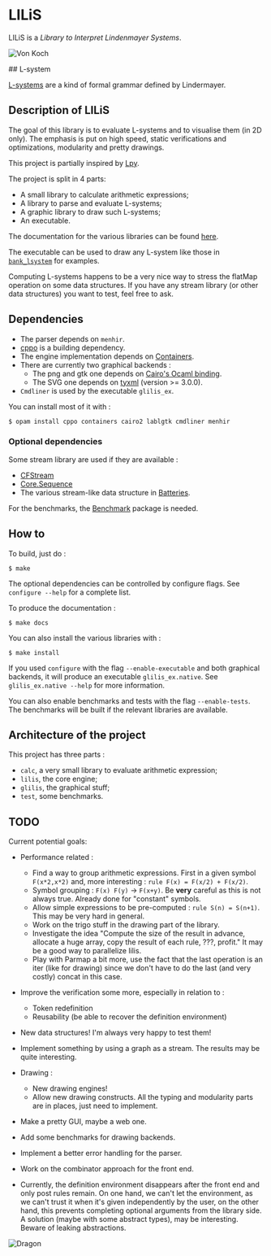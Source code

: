 # LILiS

LILiS is a *Library to Interpret Lindenmayer Systems*.

![Von Koch](http://drup.github.io/LILiS/dev/vonkoch.svg)

## L-system

[L-systems](http://en.wikipedia.org/wiki/L-system) are a kind of formal grammar defined by Lindermayer.

## Description of LILiS

The goal of this library is to evaluate L-systems and to visualise them (in 2D only).
The emphasis is put on high speed, static verifications and optimizations, modularity and pretty drawings.

This project is partially inspired by [Lpy](http://openalea.gforge.inria.fr/dokuwiki/doku.php?id=packages:vplants:lpy:main).

The project is split in 4 parts:
- A small library to calculate arithmetic expressions;
- A library to parse and evaluate L-systems;
- A graphic library to draw such L-systems;
- An executable.

The documentation for the various libraries can be found [here](http://drup.github.io/LILiS/dev/).

The executable can be used to draw any L-system like those in [`bank_lsystem`](bank_lsystem) for examples.

Computing L-systems happens to be a very nice way to stress the flatMap operation on some data structures. If you have any stream library (or other data structures) you want to test, feel free to ask.

## Dependencies

- The parser depends on `menhir`.
- [cppo](https://github.com/mjambon/cppo) is a building dependency.
- The engine implementation depends on [Containers](https://github.com/c-cube/ocaml-containers).
- There are currently two graphical backends :
  - The png and gtk one depends on [Cairo's Ocaml binding](https://forge.ocamlcore.org/projects/cairo/).
  - The SVG one depends on [tyxml](http://ocsigen.org/tyxml/) (version >= 3.0.0).
- `Cmdliner` is used by the executable `glilis_ex`.

You can install most of it with :

	$ opam install cppo containers cairo2 lablgtk cmdliner menhir

### Optional dependencies

Some stream library are used if they are available :
- [CFStream](https://github.com/biocaml/cfstream)
- [Core.Sequence](https://github.com/janestreet/core_kernel)
- The various stream-like data structure in [Batteries](https://github.com/ocaml-batteries-team/batteries-included).

For the benchmarks, the [Benchmark](http://ocaml-benchmark.sourceforge.net/) package is needed.

## How to

To build, just do :

	$ make

The optional dependencies can be controlled by configure flags. See `configure --help` for a complete list.

To produce the documentation :

	$ make docs

You can also install the various libraries with :

	$ make install

If you used `configure` with the flag `--enable-executable` and both graphical backends, it will produce an executable `glilis_ex.native`. See `glilis_ex.native --help` for more information.

You can also enable benchmarks and tests with the flag `--enable-tests`. The benchmarks will be built if the relevant libraries are available.

## Architecture of the project

This project has three parts :
- `calc`, a very small library to evaluate arithmetic expression;
- `lilis`, the core engine;
- `glilis`, the graphical stuff;
- `test`, some benchmarks.

## TODO

Current potential goals:

- Performance related :
  - Find a way to group arithmetic expressions. First in a given symbol `F(x*2,x*2)` and, more interesting : `rule F(x) = F(x/2) + F(x/2)`.
  - Symbol grouping : `F(x) F(y)` → `F(x+y)`. Be **very** careful as this is not always true. Already done for "constant" symbols.
  - Allow simple expressions to be pre-computed :
	  `rule S(n) = S(n+1)`. This may be very hard in general.
  - Work on the trigo stuff in the drawing part of the library.
  - Investigate the idea "Compute the size of the result in advance, allocate a huge array, copy the result of each rule, ???, profit." It may be a good way to parallelize lilis.
  - Play with Parmap a bit more, use the fact that the last operation is an iter (like for drawing) since we don't have to do the last (and very costly) concat in this case.

- Improve the verification some more, especially in relation to :
  - Token redefinition
  - Reusability (be able to recover the definition environment)

- New data structures! I'm always very happy to test them!
- Implement something by using a graph as a stream. The results may be quite interesting.

- Drawing :
  - New drawing engines!
  - Allow new drawing constructs. All the typing and modularity parts are in places, just need to implement.

- Make a pretty GUI, maybe a web one.

- Add some benchmarks for drawing backends.

- Implement a better error handling for the parser.

- Work on the combinator approach for the front end.
- Currently, the definition environment disappears after the front end and only post rules remain. On one hand, we can't let the environment, as we can't trust it when it's given independently by the user, on the other hand, this prevents completing optional arguments from the library side. A solution (maybe with some abstract types), may be interesting. Beware of leaking abstractions.

![Dragon](http://drup.github.io/LILiS/dev/dragon.svg)
